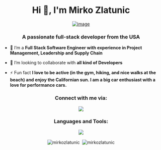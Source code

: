 <div align="center">
<h1>Hi 👋, I'm Mirko Zlatunic</h1>

[![image](https://github.com/mirkozlatunic/mirkozlatunic/assets/110959892/3243be9c-388c-4be5-b173-0871f523c779)
](https://github.com/mirkozlatunic/mirkozlatunic/assets/110959892/bd78f697-6784-4211-a87c-4e8474f1d86c)

</div>

<h3 align="center">A passionate full-stack developer from the USA</h3>

- 🌱 I’m a **Full Stack Software Engineer with experience in Project Management, Leadership and Supply Chain**

- 👯 I’m looking to collaborate with **all kind of Developers**

- ⚡ Fun fact **I love to be active (in the gym, hiking, and nice walks at the beach) and enjoy the Californian sun. I am a big car enthusiast with a love for performance cars.**

<div align="center">
<h3>Connect with me via:</h3>
<p align="center">
  <a href="https://skillicons.dev">
    <img src="https://skillicons.dev/icons?i=discord,gmail,linkedin" />
  </a>
</p>

<h3>Languages and Tools:</h3>
<p>
  <a href="https://skillicons.dev">
    <img src="https://skillicons.dev/icons?i=babel,css,express,figma,git,html,js,materialui,mongodb,nginx,nodejs,postman,react,threejs," />
  </a>
</p>

<p>
<img align="center" src="https://github-readme-stats.vercel.app/api/top-langs?username=mirkozlatunic&show_icons=true&locale=en&layout=compact" alt="mirkozlatunic" />
&nbsp;<img align="center" src="https://github-readme-stats.vercel.app/api?username=mirkozlatunic&show_icons=true&locale=en" alt="mirkozlatunic" /></p>
</div>
